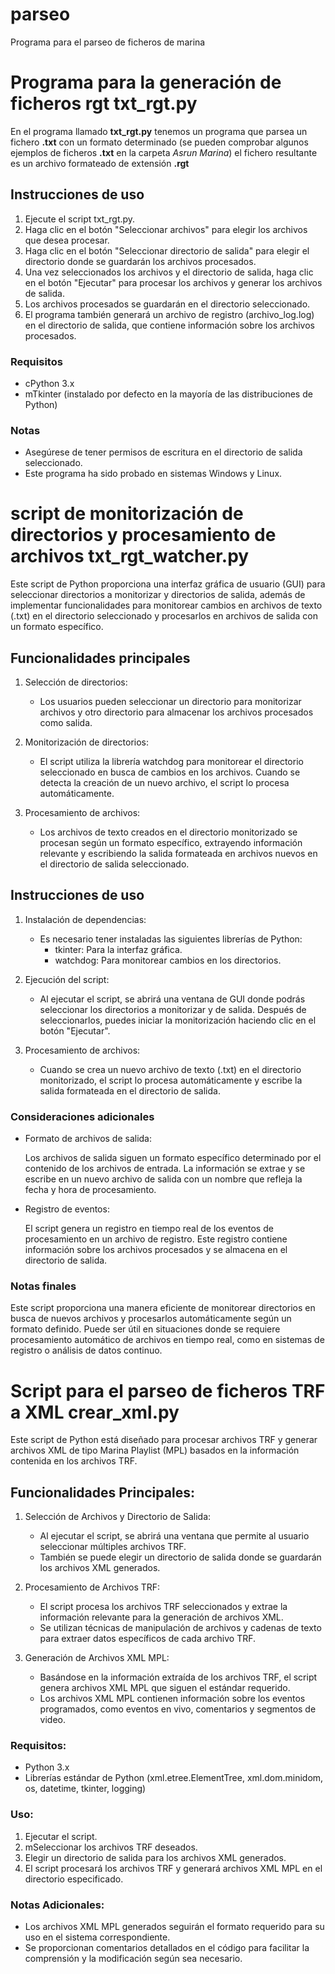 # parseo
Programa para el parseo de ficheros de marina

# Programa para la generación de ficheros rgt **txt_rgt.py**

En el programa llamado **txt_rgt.py** tenemos un programa que parsea un fichero **.txt** con un formato determinado (se pueden comprobar algunos ejemplos de ficheros **.txt** en la carpeta *Asrun Marina*) el fichero resultante es un archivo formateado de extensión **.rgt**

## Instrucciones de uso

1. Ejecute el script txt_rgt.py.
2. Haga clic en el botón "Seleccionar archivos" para elegir los archivos que desea procesar.
3. Haga clic en el botón "Seleccionar directorio de salida" para elegir el directorio donde se guardarán los archivos procesados.
4. Una vez seleccionados los archivos y el directorio de salida, haga clic en el botón "Ejecutar" para procesar los archivos y generar los archivos de salida.
5. Los archivos procesados se guardarán en el directorio seleccionado.
6. El programa también generará un archivo de registro (archivo_log.log) en el directorio de salida, que contiene información sobre los archivos procesados.

### Requisitos
* cPython 3.x
* mTkinter (instalado por defecto en la mayoría de las distribuciones de Python)

### Notas
* Asegúrese de tener permisos de escritura en el directorio de salida seleccionado.
* Este programa ha sido probado en sistemas Windows y Linux.

# script de monitorización de directorios y procesamiento de archivos **txt_rgt_watcher.py**

Este script de Python proporciona una interfaz gráfica de usuario (GUI) para seleccionar directorios a monitorizar y directorios de salida, además de implementar funcionalidades para monitorear cambios en archivos de texto (.txt) en el directorio seleccionado y procesarlos en archivos de salida con un formato específico.

## Funcionalidades principales

1. Selección de directorios:
    * Los usuarios pueden seleccionar un directorio para monitorizar archivos y otro directorio para almacenar los archivos procesados como salida.

2. Monitorización de directorios:
    * El script utiliza la librería watchdog para monitorear el directorio seleccionado en busca de cambios en los archivos. Cuando se detecta la creación de un nuevo archivo, el script lo procesa automáticamente.

3. Procesamiento de archivos:
    * Los archivos de texto creados en el directorio monitorizado se procesan según un formato específico, extrayendo información relevante y escribiendo la salida formateada en archivos nuevos en el directorio de salida seleccionado.

## Instrucciones de uso

1. Instalación de dependencias:

    * Es necesario tener instaladas las siguientes librerías de Python:
        * tkinter: Para la interfaz gráfica.
        * watchdog: Para monitorear cambios en los directorios.

2. Ejecución del script:

    * Al ejecutar el script, se abrirá una ventana de GUI donde podrás seleccionar los directorios a monitorizar y de salida. Después de seleccionarlos, puedes iniciar la monitorización haciendo clic en el botón "Ejecutar".

3. Procesamiento de archivos:

    * Cuando se crea un nuevo archivo de texto (.txt) en el directorio monitorizado, el script lo procesa automáticamente y escribe la salida formateada en el directorio de salida.

### Consideraciones adicionales

* Formato de archivos de salida:

    Los archivos de salida siguen un formato específico determinado por el contenido de los archivos de entrada. La información se extrae y se escribe en un nuevo archivo de salida con un nombre que refleja la fecha y hora de procesamiento.

* Registro de eventos:

    El script genera un registro en tiempo real de los eventos de procesamiento en un archivo de registro. Este registro contiene información sobre los archivos procesados y se almacena en el directorio de salida.

### Notas finales

Este script proporciona una manera eficiente de monitorear directorios en busca de nuevos archivos y procesarlos automáticamente según un formato definido. Puede ser útil en situaciones donde se requiere procesamiento automático de archivos en tiempo real, como en sistemas de registro o análisis de datos continuo.

# Script para el parseo de ficheros TRF a XML crear_xml.py

Este script de Python está diseñado para procesar archivos TRF y generar archivos XML de tipo Marina Playlist (MPL) basados en la información contenida en los archivos TRF.

## Funcionalidades Principales:

1. Selección de Archivos y Directorio de Salida:

    * Al ejecutar el script, se abrirá una ventana que permite al usuario seleccionar múltiples archivos TRF.
    * También se puede elegir un directorio de salida donde se guardarán los archivos XML generados.

2. Procesamiento de Archivos TRF:

    * El script procesa los archivos TRF seleccionados y extrae la información relevante para la generación de archivos XML.
    * Se utilizan técnicas de manipulación de archivos y cadenas de texto para extraer datos específicos de cada archivo TRF.

3. Generación de Archivos XML MPL:

    * Basándose en la información extraída de los archivos TRF, el script genera archivos XML MPL que siguen el estándar requerido.
    * Los archivos XML MPL contienen información sobre los eventos programados, como eventos en vivo, comentarios y segmentos de video.

### Requisitos:

* Python 3.x
* Librerías estándar de Python (xml.etree.ElementTree, xml.dom.minidom, os, datetime, tkinter, logging)

### Uso:

1. Ejecutar el script.
2. mSeleccionar los archivos TRF deseados.
3. Elegir un directorio de salida para los archivos XML generados.
4. El script procesará los archivos TRF y generará archivos XML MPL en el directorio especificado.

### Notas Adicionales:

* Los archivos XML MPL generados seguirán el formato requerido para su uso en el sistema correspondiente.
* Se proporcionan comentarios detallados en el código para facilitar la comprensión y la modificación según sea necesario.









